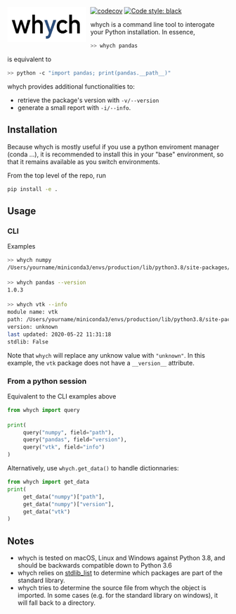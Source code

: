 <img src="logo.jpg"
     alt="whych logo"
     height="80"
     style="float: left; margin-right: 10px;" />
     
[![codecov](https://codecov.io/gh/neutrinoceros/whych/branch/master/graph/badge.svg)](https://codecov.io/gh/neutrinoceros/whych)
[![Code style: black](https://img.shields.io/badge/code%20style-black-000000.svg)](https://github.com/psf/black)

whych is a command line tool to interogate your Python installation.
In essence,

```bash
>> whych pandas
```
is equivalent to
```bash
>> python -c "import pandas; print(pandas.__path__)"
```

whych provides additional functionalities to:
- retrieve the package's version with `-v/--version`
- generate a small report with `-i/--info`.

## Installation

Because whych is mostly useful if you use a python enviroment manager (conda ...), it is recommended
to install this in your "base" environment, so that it remains available as you switch environments.

From the top level of the repo, run
```bash
pip install -e .
```


## Usage

### CLI

Examples
```bash
>> whych numpy
/Users/yourname/miniconda3/envs/production/lib/python3.8/site-packages/numpy

>> whych pandas --version
1.0.3

>> whych vtk --info
module name: vtk
path: /Users/yourname/miniconda3/envs/production/lib/python3.8/site-packages/vtkmodules
version: unknown
last updated: 2020-05-22 11:31:18
stdlib: False
```
Note that `whych` will replace any unknow value with `"unknown"`.
In this example, the `vtk` package does not have a `__version__` attribute.

### From a python session

Equivalent to the CLI examples above
```python
from whych import query

print(
     query("numpy", field="path"),
     query("pandas", field="version"),
     query("vtk", field="info")
)
```

Alternatively, use `whych.get_data()` to handle dictionnaries:
```python
from whych import get_data
print(
     get_data("numpy")["path"],
     get_data("numpy")["version"],
     get_data("vtk")
)
```

## Notes
- whych is tested on macOS, Linux and Windows against Python 3.8, and should be backwards compatible
  down to Python 3.6
- whych relies on [stdlib_list](https://github.com/jackmaney/python-stdlib-list) to determine which
  packages are part of the standard library.
- whych tries to determine the source file from whych the object is imported. In
  some cases (e.g. for the standard library on windows), it will fall back to a directory.
